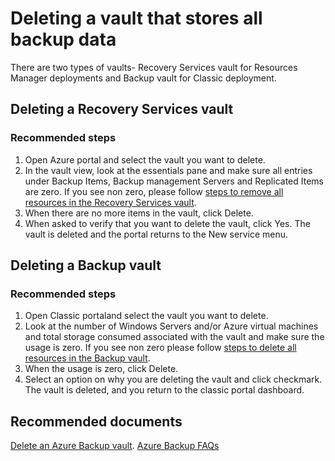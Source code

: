 <properties
	pageTitle="How to delete a Recovery Services vault or Backup vault"
	description="Not able to delete a Backup vault or Recovery Services vault"
	service="microsoft.recoveryservices"
	resource="vaults"
	authors="anuragm"
	displayOrder="7"
	selfHelpType="resource"
	supportTopicIds=""
	resourceTags=""
	productPesIds=""
	cloudEnvironments="public"
/>
# Deleting a vault that stores all backup data
There are two types of vaults- Recovery Services vault for Resources Manager deployments and Backup vault for Classic deployment.
## Deleting a Recovery Services vault
### **Recommended steps**
1. Open Azure portal and select the vault you want to delete.
2. In the vault view, look at the essentials pane and make sure all entries under Backup Items, Backup management Servers and Replicated Items are zero. If you see non zero, please follow [steps to remove all resources in the Recovery Services vault](https://azure.microsoft.com/documentation/articles/backup-azure-delete-vault/#deleting-a-recovery-services-vault).
3. When there are no more items in the vault, click Delete.
4. When asked to verify that you want to delete the vault, click Yes.
The vault is deleted and the portal returns to the New service menu.

## Deleting a Backup vault
### **Recommended steps**
1. Open Classic portaland select the vault you want to delete.
2. Look at the number of Windows Servers and/or Azure virtual machines and total storage consumed associated with the vault and make sure the usage is zero. If you see non zero please follow [steps to delete all resources in the Backup vault](https://azure.microsoft.com/documentation/articles/backup-azure-delete-vault/#delete-a-backup-vault).
3. When the usage is zero, click Delete.
4. Select an option on why you are deleting the vault and click checkmark.
The vault is deleted, and you return to the classic portal dashboard.

## **Recommended documents**
[Delete an Azure Backup vault](https://azure.microsoft.com/documentation/articles/backup-azure-delete-vault/).
[Azure Backup FAQs](https://azure.microsoft.com/documentation/articles/backup-azure-backup-faq/)<br>

